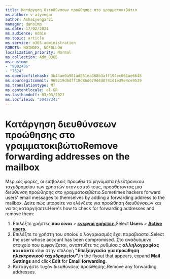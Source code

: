 ```yaml
---
title: Κατάργηση διευθύνσεων προώθησης στο γραμματοκιβώτιο
ms.author: v-aiyengar
author: AshaIyengar21
manager: dansimp
ms.date: 17/02/2021
ms.audience: Admin
ms.topic: article
ms.service: o365-administration
ROBOTS: NOINDEX, NOFOLLOW
localization_priority: Normal
ms.collection: Adm_O365
ms.custom:
- "9002486"
- "7524"
ms.openlocfilehash: 3b44ae0a981ad851ea368b3aff194ec061ae6648
ms.sourcegitcommit: 969219d6dff18d86d679d4d8741d1e39e4ce9539
ms.translationtype: MT
ms.contentlocale: el-GR
ms.lasthandoff: 03/03/2021
ms.locfileid: "50427343"
---
```

# <a name="remove-forwarding-addresses-on-the-mailbox"></a><span data-ttu-id="a0487-102">Κατάργηση διευθύνσεων προώθησης στο γραμματοκιβώτιο</span><span class="sxs-lookup"><span data-stu-id="a0487-102">Remove forwarding addresses on the mailbox</span></span>

<span data-ttu-id="a0487-103">Μερικές φορές, οι εισβολείς προωθεί τα μηνύματα ηλεκτρονικού ταχυδρομείου των χρηστών στον εαυτό τους, προσθέτοντας μια διεύθυνση προώθησης στο γραμματοκιβώτιο.</span><span class="sxs-lookup"><span data-stu-id="a0487-103">Sometimes hackers forward users' email messages to themselves by adding a forwarding address to the mailbox.</span></span> <span data-ttu-id="a0487-104">Δείτε πώς μπορείτε να ελέγξετε για προώθηση διευθύνσεων και να τις καταργήσετε:</span><span class="sxs-lookup"><span data-stu-id="a0487-104">Here's how to check for forwarding addresses and remove them:</span></span>

1. <span data-ttu-id="a0487-105">Επιλέξτε χρήστες **που είναι**  >  **[ενεργοί χρήστες.](https://go.microsoft.com/fwlink/p/?linkid=834822)**</span><span class="sxs-lookup"><span data-stu-id="a0487-105">Select **Users** > **[Active users](https://go.microsoft.com/fwlink/p/?linkid=834822)**.</span></span>
1. <span data-ttu-id="a0487-106">Επιλέξτε το χρήστη του οποίου ο λογαριασμός έχει παραβιαστεί.</span><span class="sxs-lookup"><span data-stu-id="a0487-106">Select the user whose account has been compromised.</span></span> <span data-ttu-id="a0487-107">Στο αναδυόμενο στοιχείο που εμφανίζεται, αναπτύξτε τις ρυθμίσεις **αλληλογραφίας και κάντε** κλικ στην επιλογή **"Επεξεργασία** **για προώθηση ηλεκτρονικού ταχυδρομείου".**</span><span class="sxs-lookup"><span data-stu-id="a0487-107">In the flyout that appears, expand **Mail Settings** and click **Edit** for **Email forwarding**.</span></span>
1. <span data-ttu-id="a0487-108">Καταργήστε τυχόν διευθύνσεις προώθησης.</span><span class="sxs-lookup"><span data-stu-id="a0487-108">Remove any forwarding addresses.</span></span>
